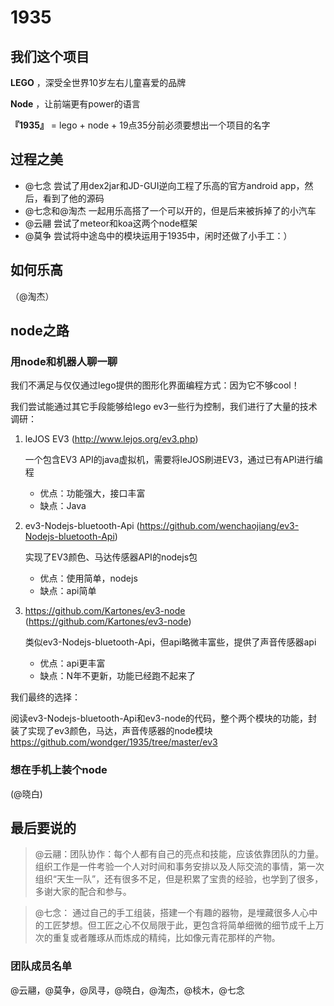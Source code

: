 # 1935

## 我们这个项目

__LEGO__ ，深受全世界10岁左右儿童喜爱的品牌

__Node__ ，让前端更有power的语言

__『1935』__  =  lego  +  node +  19点35分前必须要想出一个项目的名字


## 过程之美

- @七念 尝试了用dex2jar和JD-GUI逆向工程了乐高的官方android app，然后，看到了他的源码
- @七念和@淘杰 一起用乐高搭了一个可以开的，但是后来被拆掉了的小汽车
- @云翮 尝试了meteor和koa这两个node框架
- @莫争 尝试将中途岛中的模块运用于1935中，闲时还做了小手工：）

## 如何乐高
（@淘杰）

## node之路

### 用node和机器人聊一聊

我们不满足与仅仅通过lego提供的图形化界面编程方式：因为它不够cool！

我们尝试能通过其它手段能够给lego ev3一些行为控制，我们进行了大量的技术调研：

1. leJOS EV3 (http://www.lejos.org/ev3.php)
      
   一个包含EV3 API的java虚拟机，需要将leJOS刷进EV3，通过已有API进行编程
   
    * 优点：功能强大，接口丰富
    * 缺点：Java
   
2. ev3-Nodejs-bluetooth-Api (https://github.com/wenchaojiang/ev3-Nodejs-bluetooth-Api)

    实现了EV3颜色、马达传感器API的nodejs包
    
    * 优点：使用简单，nodejs
    * 缺点：api简单
    
3. https://github.com/Kartones/ev3-node (https://github.com/Kartones/ev3-node)

    类似ev3-Nodejs-bluetooth-Api，但api略微丰富些，提供了声音传感器api

    * 优点：api更丰富
    * 缺点：N年不更新，功能已经跑不起来了
    
    
我们最终的选择：

阅读ev3-Nodejs-bluetooth-Api和ev3-node的代码，整个两个模块的功能，封装了实现了ev3颜色，马达，声音传感器的node模块 https://github.com/wondger/1935/tree/master/ev3



### 想在手机上装个node
(@晓白)

## 最后要说的

> @云翮：团队协作：每个人都有自己的亮点和技能，应该依靠团队的力量。组织工作是一件考验一个人对时间和事务安排以及人际交流的事情，第一次组织“天生一队”，还有很多不足，但是积累了宝贵的经验，也学到了很多，多谢大家的配合和参与。

> @七念： 通过自己的手工组装，搭建一个有趣的器物，是埋藏很多人心中的工匠梦想。但工匠之心不仅局限于此，更包含将简单细微的细节成千上万次的重复或者雕琢从而炼成的精纯，比如像元青花那样的产物。

### 团队成员名单

@云翮，@莫争，@凤寻，@晓白，@淘杰，@棪木，@七念
